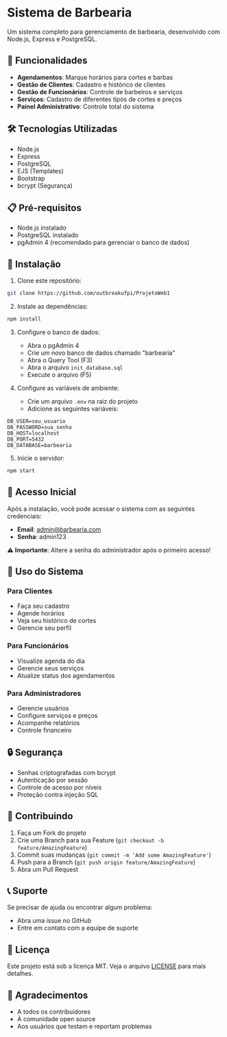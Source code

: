 # Sistema de Barbearia 

Um sistema completo para gerenciamento de barbearia, desenvolvido com Node.js, Express e PostgreSQL.

## 🚀 Funcionalidades

- **Agendamentos**: Marque horários para cortes e barbas
- **Gestão de Clientes**: Cadastro e histórico de clientes
- **Gestão de Funcionários**: Controle de barbeiros e serviços
- **Serviços**: Cadastro de diferentes tipos de cortes e preços
- **Painel Administrativo**: Controle total do sistema

## 🛠️ Tecnologias Utilizadas

- Node.js
- Express
- PostgreSQL
- EJS (Templates)
- Bootstrap
- bcrypt (Segurança)

## 📋 Pré-requisitos

- Node.js instalado
- PostgreSQL instalado
- pgAdmin 4 (recomendado para gerenciar o banco de dados)

## 🔧 Instalação

1. Clone este repositório:
```bash
git clone https://github.com/outbreakufpi/ProjetoWeb1
```

2. Instale as dependências:
```bash
npm install
```

3. Configure o banco de dados:
   - Abra o pgAdmin 4
   - Crie um novo banco de dados chamado "barbearia"
   - Abra o Query Tool (F3)
   - Abra o arquivo `init_database.sql`
   - Execute o arquivo (F5)

4. Configure as variáveis de ambiente:
   - Crie um arquivo `.env` na raiz do projeto
   - Adicione as seguintes variáveis:
```
DB_USER=seu_usuario
DB_PASSWORD=sua_senha
DB_HOST=localhost
DB_PORT=5432
DB_DATABASE=barbearia
```

5. Inicie o servidor:
```bash
npm start
```

## 👤 Acesso Inicial

Após a instalação, você pode acessar o sistema com as seguintes credenciais:

- **Email**: admin@barbearia.com
- **Senha**: admin123

⚠️ **Importante**: Altere a senha do administrador após o primeiro acesso!

## 📱 Uso do Sistema

### Para Clientes
- Faça seu cadastro
- Agende horários
- Veja seu histórico de cortes
- Gerencie seu perfil

### Para Funcionários
- Visualize agenda do dia
- Gerencie seus serviços
- Atualize status dos agendamentos

### Para Administradores
- Gerencie usuários
- Configure serviços e preços
- Acompanhe relatórios
- Controle financeiro

## 🔒 Segurança

- Senhas criptografadas com bcrypt
- Autenticação por sessão
- Controle de acesso por níveis
- Proteção contra injeção SQL

## 🤝 Contribuindo

1. Faça um Fork do projeto
2. Crie uma Branch para sua Feature (`git checkout -b feature/AmazingFeature`)
3. Commit suas mudanças (`git commit -m 'Add some AmazingFeature'`)
4. Push para a Branch (`git push origin feature/AmazingFeature`)
5. Abra um Pull Request

## 📞 Suporte

Se precisar de ajuda ou encontrar algum problema:
- Abra uma issue no GitHub
- Entre em contato com a equipe de suporte

## 📝 Licença

Este projeto está sob a licença MIT. Veja o arquivo [LICENSE](LICENSE) para mais detalhes.

## 🙏 Agradecimentos

- A todos os contribuidores
- À comunidade open source
- Aos usuários que testam e reportam problemas 
